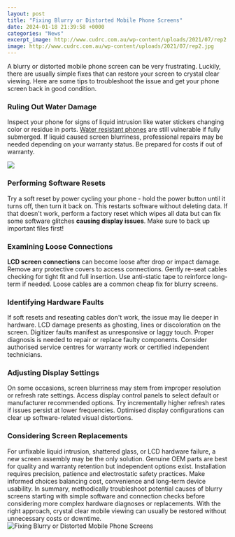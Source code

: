 ```yaml
---
layout: post
title: "Fixing Blurry or Distorted Mobile Phone Screens"
date: 2024-01-18 21:39:58 +0000
categories: "News"
excerpt_image: http://www.cudrc.com.au/wp-content/uploads/2021/07/rep2.jpg
image: http://www.cudrc.com.au/wp-content/uploads/2021/07/rep2.jpg
---
```


A blurry or distorted mobile phone screen can be very frustrating. Luckily, there are usually simple fixes that can restore your screen to crystal clear viewing. Here are some tips to troubleshoot the issue and get your phone screen back in good condition.
### Ruling Out Water Damage
Inspect your phone for signs of liquid intrusion like water stickers changing color or residue in ports. [Water resistant phones](https://fistore.mysenprints.com/collection/adolph) are still vulnerable if fully submerged. If liquid caused screen blurriness, professional repairs may be needed depending on your warranty status. Be prepared for costs if out of warranty. 

![](https://i.ytimg.com/vi/4-JgD8AdiMU/maxresdefault.jpg)
### Performing Software Resets
Try a soft reset by power cycling your phone - hold the power button until it turns off, then turn it back on. This restarts software without deleting data. If that doesn't work, perform a factory reset which wipes all data but can fix some software glitches **causing display issues**. Make sure to back up important files first!
### Examining Loose Connections
**LCD screen connections** can become loose after drop or impact damage. Remove any protective covers to access connections. Gently re-seat cables checking for tight fit and full insertion. Use anti-static tape to reinforce long-term if needed. Loose cables are a common cheap fix for blurry screens.
### Identifying Hardware Faults 
If soft resets and reseating cables don't work, the issue may lie deeper in hardware. LCD damage presents as ghosting, lines or discoloration on the screen. Digitizer faults manifest as unresponsive or laggy touch. Proper diagnosis is needed to repair or replace faulty components. Consider authorised service centres for warranty work or certified independent technicians.
### Adjusting Display Settings
On some occasions, screen blurriness may stem from improper resolution or refresh rate settings. Access display control panels to select default or manufacturer recommended options. Try incrementally higher refresh rates if issues persist at lower frequencies. Optimised display configurations can clear up software-related visual distortions.
### Considering Screen Replacements
For unfixable liquid intrusion, shattered glass, or LCD hardware failure, a new screen assembly may be the only solution. Genuine OEM parts are best for quality and warranty retention but independent options exist. Installation requires precision, patience and electrostatic safety practices. Make informed choices balancing cost, convenience and long-term device usability.
In summary, methodically troubleshoot potential causes of blurry screens starting with simple software and connection checks before considering more complex hardware diagnoses or replacements. With the right approach, crystal clear mobile viewing can usually be restored without unnecessary costs or downtime.
![Fixing Blurry or Distorted Mobile Phone Screens](http://www.cudrc.com.au/wp-content/uploads/2021/07/rep2.jpg)